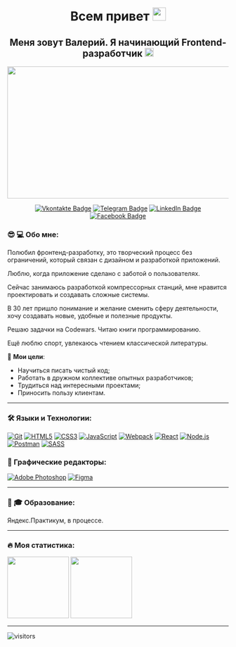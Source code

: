 <h1 align="center">Всем привет <img src="https://media.giphy.com/media/hvRJCLFzcasrR4ia7z/giphy.gif" width="30" ></h1>

<h2 align="center">Меня зовут Валерий. Я начинающий Frontend-разработчик
 <img src="https://media.giphy.com/media/PRgs2sn03T1xpCSWKe/giphy.gif" width="20"></h2>

<p align="center"><img src="https://media.giphy.com/media/dWesBcTLavkZuG35MI/giphy.gif" width="600" height="300"  /></p>

<p align="center">
<a href="https://vk.com/fucking.selfish"><img src="https://img.shields.io/badge/Vkontakte-blue?style=for-the-badge&logo=vk&logoColor=white" alt="Vkontakte Badge"></a>
<a href="https://t.me/v_leontyev"><img src="https://img.shields.io/badge/Telegram-blue?style=for-the-badge&logo=telegram&logoColor=white" alt="Telegram Badge"></a>
 <a href="https://www.linkedin.com/in/valerii-leontiev-318199230/"><img src="https://img.shields.io/badge/LinkedIn-blue?style=for-the-badge&logo=linkedin&logoColor=white" alt="LinkedIn Badge"></a>
 <a href="https://www.facebook.com/profile.php?id=100004443660680&sk=friends"><img src="https://img.shields.io/badge/Facebook-blue?style=for-the-badge&logo=facebook&logoColor=white" alt="Facebook Badge"></a>
</p>

### 😎 ‍💻 Обо мне:
Полюбил фронтенд-разработку, это творческий процесс без ограничений, который связан с дизайном и разработкой приложений.

Люблю, когда приложение сделано с заботой о пользователях.

Сейчас занимаюсь разработкой компрессорных станций, мне нравится проектировать и создавать сложные системы.

В 30 лет пришло понимание и желание сменить сферу деятельности, хочу создавать новые, удобные и полезные продукты.

Решаю задачки на Сodewars. Читаю книги программированию.

Ещё люблю спорт, увлекаюсь чтением классической литературы.

🎯 **Мои цели**:
- Научиться писать чистый код;
- Работать в дружном коллективе опытных разработчиков;
- Трудиться над интересными проектами;
- Приносить пользу клиентам.

---

### 🛠 Языки и Технологии:
[![Git](https://user-images.githubusercontent.com/86494748/128634186-d1b69fc3-322b-4344-89d0-615670eaaa93.png)](https://git-scm.com/)
[![HTML5](https://user-images.githubusercontent.com/86494748/128634189-e6ded326-aeb9-4f8d-8508-f0fcd7f1d891.png)](https://html5book.ru/html-html5/)
[![CSS3](https://user-images.githubusercontent.com/86494748/128634188-71178ce2-89cf-4283-9f5a-87ff5d3b4854.png)](https://html5book.ru/css-css3/)
[![JavaScript](https://user-images.githubusercontent.com/86494748/148681759-aea31033-3b1c-4687-a0e7-e5faeb06bf50.png)](https://262.ecma-international.org/)
[![Webpack](https://user-images.githubusercontent.com/86494748/148681761-05344a41-60b5-4018-a977-90b31df5fcdc.png)](https://webpack.js.org/)
[![React](https://user-images.githubusercontent.com/86494748/148681760-b140d3e8-7e61-4bfd-9266-b1f72523fe32.png)](https://ru.reactjs.org/)
[![Node.js](https://user-images.githubusercontent.com/86494748/158791550-15622b7d-b568-4c49-8bdd-b6732cb2869b.png)](https://nodejs.org/en/)
[![Postman](https://user-images.githubusercontent.com/86494748/158792069-56bb7fa3-5612-494f-82c1-7f30a5b9ba01.png)](https://www.postman.com/)
[![SASS](https://user-images.githubusercontent.com/86494748/148681944-50f30a5c-1d29-40f8-b711-966ffe977e72.png)](https://sass-scss.ru/) 
<!-- [![Bootstrap](https://user-images.githubusercontent.com/86494748/148681757-9007e5ce-2d95-4a78-9884-262f1405fbd6.png)](https://getbootstrap.com/) -->
<!-- [![Parcel](https://user-images.githubusercontent.com/86494748/148681946-408f9305-d344-497a-9b30-de59803e4c31.png)](https://parceljs.org/) -->


### 🎨 Графические редакторы:
[![Adobe Photoshop](https://user-images.githubusercontent.com/86494748/128635710-d46970f1-a171-461d-acd8-f4d8aa5c01e8.png)](https://www.adobe.com/ru/products/photoshop.html)
[![Figma](https://user-images.githubusercontent.com/86494748/148681763-cc9b76df-7a91-4908-84bb-7da19b860c74.png)](https://www.figma.com/)

---

### 🥸 ‍🎓 Образование:

Яндекс.Практикум, в процессе.


---

### 🔥 Моя статистика:
 <img src="https://github-readme-stats.vercel.app/api?username=F4RR311&show_icons=true" height="140px"/> <img src="https://github-readme-stats.vercel.app/api/top-langs/?username=F4RR311&layout=compact" height="140px"/>
 
 

---


![visitors](https://visitor-badge.glitch.me/badge?page_id=F4RR311.Valeriy-Leontiev)
